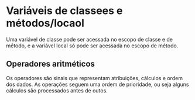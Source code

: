 # Variáveis de classees e métodos/locaol

Uma variável de classe pode ser acessada no escopo de classe e de método, e a variável local só pode ser acessada no escopo de método.

## Operadores aritméticos

Os operadores são sinais que representam atribuições, cálculos e ordem dos dados. As operações seguem uma ordem de prioridade, ou seja alguns cálculos são processados antes de outos.

